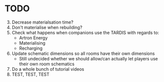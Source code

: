 # TODO

3. Decrease materialsation time?
4. Don't materialise when rebuilding?
5. Check what happens when companions use the TARDIS with regards to:
   - Artron Energy
   - Materialising
   - Recharging
6. Update schematic dimensions so all rooms have their own dimensions
   - Still undecided whether we should allow/can actually let players use their own room schematics
8. Do a whole bunch of tutorial videos
9. TEST, TEST, TEST